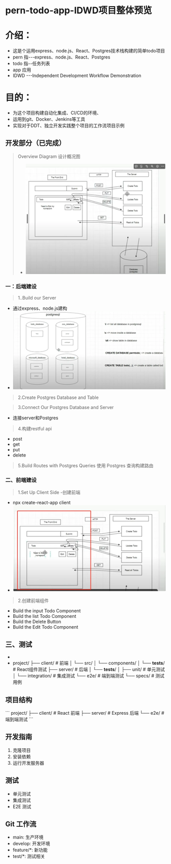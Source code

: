 # pern-todo-app-IDWD项目整体预览

# 介绍：

- 这是个运用express、node.js、React、Postgres技术栈构建的简单todo项目
- pern 指---express、node.js、React、Postgres
- todo 指--任务列表
- app  应用
- IDWD ---Independent Development Workflow Demonstration

# 目的：

- 为这个项目构建自动化集成、CI/CD的环境、
- 运用到git、Docker、Jenkins等工具
- 实现对于DDT、独立开发实践整个项目的工作流项目示例    

## 开发部分（已完成）

> Overview Diagram   设计概况图
>
> - ![image-20241112194243183](README.assets/image-20241112194243183.png)

### 一：后端建设

> 1..Build our Server

- 通过express、node.js建构
- ![image-20241112194413151](README.assets/image-20241112194413151.png)

> 2.Create Postgres Database and Table

> 3.Connect Our Postgres Database and Server

- 连接server和Postgres

> 4.构建restful api

- post
- get
- put
- delete

> 5.Build Routes with Postgres Queries  使用 Postgres 查询构建路由

### 二、前端建设

> 1.Set Up Client Side  -创建前端

- npx create-react-app client
- ![image-20241112194439413](README.assets/image-20241112194439413.png)

> 2.创建前端组件

- Build the input Todo Component
- Build the list Todo Component
- Build the Delete Button
- Build the Edit Todo Component

## 三、测试
- 
- project/
├── client/                     # 前端
│   └── src/
│       └── components/
│           └── __tests__/     # React组件测试
├── server/                     # 后端
│   └── __tests__/
│       ├── unit/              # 单元测试
│       └── integration/       # 集成测试
└── e2e/                       # 端到端测试
    └── specs/                 # 测试用例  

## 项目结构
\`\`\`
project/
├── client/          # React 前端
├── server/          # Express 后端
└── e2e/             # 端到端测试
\`\`\`

## 开发指南
1. 克隆项目
2. 安装依赖
3. 运行开发服务器

## 测试
- 单元测试
- 集成测试
- E2E 测试

## Git 工作流
- main: 生产环境
- develop: 开发环境
- feature/*: 新功能
- test/*: 测试相关